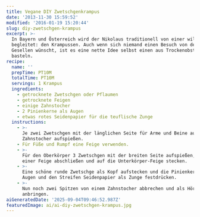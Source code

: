 ```yaml
---
title: Vegane DIY Zwetschgenkrampus
date: '2013-11-30 15:59:52'
modified: '2016-01-19 15:20:44'
slug: diy-zwetschgen-krampus
excerpt: >-
  In Bayern und Österreich wird der Nikolaus traditionell von einer wilden Horde
  begleitet: den Krampussen. Auch wenn sich niemand einen Besuch von den wilden
  Gesellen wünscht, ist es eine nette Idee selbst einen aus Trockenobst zu
  basteln.
recipe:
  name: ''
  prepTime: PT10M
  totalTime: PT10M
  servings: 1 Krampus
  ingredients:
    - getrocknete Zwetschgen oder Pflaumen
    - getrocknete Feigen
    - einige Zahnstocher
    - 2 Pinienkerne als Augen
    - etwas rotes Seidenpapier für die teuflische Zunge
  instructions:
    - >-
      Je zwei Zwetschgen mit der länglichen Seite für Arme und Beine auf 4
      Zahnstocher aufspießen.
    - Für Füße und Rumpf eine Feige verwenden.
    - >-
      Für den Oberkörper 3 Zwetschgen mit der breiten Seite aufspießen, mit
      einer Feige abschließen und auf die Unterkörper-Feige stecken.
    - >-
      Eine schöne runde Zwetschge als Kopf aufstecken und die Pinienkerne als
      Augen und den Streifen Seidenpapier als Zunge festdrücken.
    - >-
      Nun noch zwei Spitzen von einem Zahnstocher abbrechen und als Hörner
      anbringen.
aiGeneratedDate: '2025-09-04T09:46:52.987Z'
featuredImage: ai/ai-diy-zwetschgen-krampus.jpg
---
```


